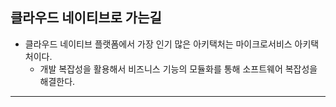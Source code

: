 ## 클라우드 네이티브로 가는길

- 클라우드 네이티브 플랫폼에서 가장 인기 많은 아키택처는 마이크로서비스 아키택처이다.
   - 개발 복잡성을 활용해서 비즈니스 기능의 모듈화를 통해 소프트웨어 복잡성을 해결한다.

---